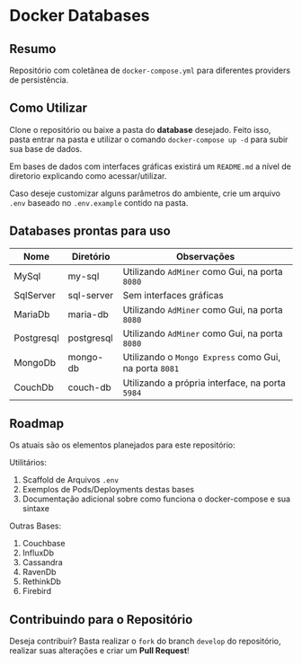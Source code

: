 # Docker Databases

## Resumo

Repositório com coletânea de `docker-compose.yml` para diferentes providers de persistência.

## Como Utilizar

Clone o repositório ou baixe a pasta do **database** desejado. Feito isso, pasta entrar na pasta e utilizar o comando `docker-compose up -d` para subir sua base de dados.

Em bases de dados com interfaces gráficas existirá um `README.md` a nível de diretorio explicando como acessar/utilizar.

Caso deseje customizar alguns parâmetros do ambiente, crie um arquivo `.env` baseado no `.env.example` contido na pasta.

## Databases prontas para uso

| Nome | Diretório | Observações |
| ---- | --------- | ----------- |
| MySql | my-sql | Utilizando `AdMiner` como Gui, na porta `8080` |
| SqlServer | sql-server | Sem interfaces gráficas |
| MariaDb | maria-db | Utilizando `AdMiner` como Gui, na porta `8080` |
| Postgresql | postgresql | Utilizando `AdMiner` como Gui, na porta `8080` |
| MongoDb | mongo-db | Utilizando o `Mongo Express` como Gui, na porta `8081` |
| CouchDb | couch-db | Utilizando a própria interface, na porta `5984` |

## Roadmap

Os atuais são os elementos planejados para este repositório:

Utilitários:

1. Scaffold de Arquivos `.env`
2. Exemplos de Pods/Deployments destas bases
3. Documentação adicional sobre como funciona o docker-compose e sua sintaxe

Outras Bases:

1. Couchbase
2. InfluxDb
3. Cassandra
4. RavenDb
5. RethinkDb
6. Firebird

## Contribuindo para o Repositório

Deseja contribuir? Basta realizar o `fork` do branch `develop` do repositório, realizar suas alterações e criar um **Pull Request**!

